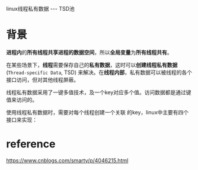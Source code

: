 
linux线程私有数据 --- TSD池

# 背景

**进程内**的**所有线程共享进程的数据空间**，所以**全局变量**为**所有线程共有**。

在某些场景下，**线程**需要保存自己的**私有数据**，这时可以**创建线程私有数据**(`Thread-specific Data`, TSD) 来解决。在**线程内部**，私有数据可以被线程的各个接口访问，但对其他线程屏蔽。

线程私有数据采用了一键多值技术，及一个key对应多个值。访问数据都是通过键值来访问的。

使用线程私有数据时，需要对每个线程创建一个关联 的key，linux中主要有四个接口来实现：


# reference

https://www.cnblogs.com/smarty/p/4046215.html

